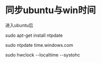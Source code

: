 # 同步ubuntu与win时间

进入ubuntu后

sudo apt-get install ntpdate

sudo ntpdate time.windows.com

sudo hwclock --localtime --systohc